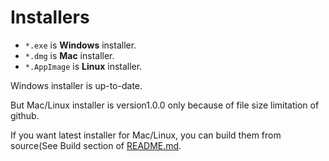 # Installers

- `*.exe` is **Windows** installer.
- `*.dmg` is **Mac** installer.
- `*.AppImage` is **Linux** installer.

Windows installer is up-to-date.

But Mac/Linux installer is version1.0.0 only because of file size limitation of github.

If you want latest installer for Mac/Linux, you can build them from source(See Build section of [README.md](https://github.com/tategakibunko/TypeNovelReader/README.md).


